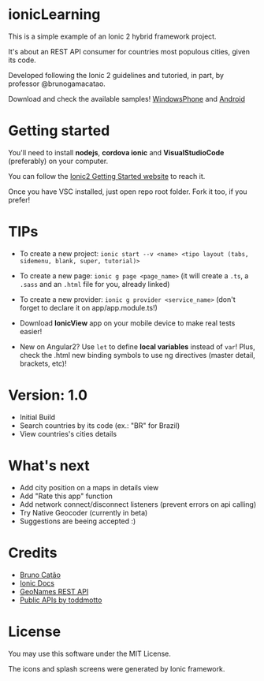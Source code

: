 # ionicLearning

This is a simple example of an Ionic 2 hybrid framework project. 

It's about an REST API consumer for countries most populous cities, given its code. 

Developed following the Ionic 2 guidelines and tutoried, in part, by professor @brunogamacatao.

Download and check the available samples! [WindowsPhone](https://goo.gl/vLkbTu) and [Android](https://play.google.com/store/apps/details?id=com.jgeraldo.ioniclearning)

# Getting started

You'll need to install **nodejs**, **cordova ionic** and **VisualStudioCode** (preferably) on your computer.

You can follow the [Ionic2 Getting Started website](https://ionicframework.com/getting-started/) to reach it.

Once you have VSC installed, just open repo root folder. Fork it too, if you prefer!

# TIPs

  * To create a new project: `ionic start --v <name> <tipo layout (tabs, sidemenu, blank, super, tutorial)>`
  * To create a new page: `ionic g page <page_name>` (it will create a `.ts`, a `.sass` and an `.html` file for you, already linked)
  * To create a new provider: `ionic g provider <service_name>` (don't forget to declare it on app/app.module.ts!)
    
  * Download **IonicView** app on your mobile device to make real tests easier!

  * New on Angular2? Use `let` to define **local variables** instead of `var`! Plus, check the .html new binding symbols to use ng directives (master detail, brackets, etc)!

# Version: 1.0

  * Initial Build
  * Search countries by its code (ex.: "BR" for Brazil)
  * View countries's cities details

# What's next

  * Add city position on a maps in details view
  * Add "Rate this app" function
  * Add network connect/disconnect listeners (prevent errors on api calling)
  * Try Native Geocoder (currently in beta) 
  * Suggestions are beeing accepted :)

# Credits

- [Bruno Catão ](https://github.com/brunogamacatao)
- [Ionic Docs](https://ionicframework.com/docs/)
- [GeoNames REST API](http://www.geonames.org/)
- [Public APIs by toddmotto](https://github.com/toddmotto/public-apis)

# License

You may use this software under the MIT License.

The icons and splash screens were generated by Ionic framework.
